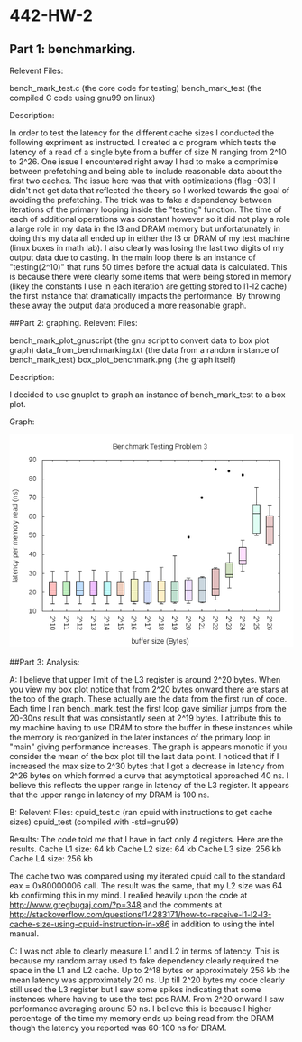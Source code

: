 # 442-HW-2


## Part 1: benchmarking.
Relevent Files:

bench\_mark\_test.c (the core code for testing)
bench\_mark\_test (the compiled C code using gnu99 on linux)

Description: 

In order to test the latency for the different cache sizes I conducted the following expriment as instructed. I created a c program which tests the latency of a read of a single byte from a buffer of size N ranging from 2^10 to 2^26. One issue I encountered right away I had to make a comprimise between prefetching and being able to include reasonable data about the first two caches. The issue here was that with optimizations (flag -O3) I didn't not get data that reflected the theory so I worked towards the goal of avoiding the prefetching. The trick was to fake a dependency between iterations of the primary looping inside the "testing" function. The time of each of additional operations was constant however so it did not play a role a large role in my data in the l3 and DRAM memory but unfortatunately in doing this my data all ended up in either the l3 or DRAM of my test machine (linux boxes in math lab). I also clearly was losing the last two digits of my output data due to casting. In the main loop there is an instance of "testing(2^10)" that runs 50 times before the actual data is calculated. This is because there were clearly some items that were being stored in memory (likey the constants I use in each iteration are getting stored to l1-l2 cache) the first instance that dramatically impacts the performance. By throwing these away the output data produced a more reasonable graph.

##Part 2: graphing.
Relevent Files:

bench\_mark\_plot\_gnuscript (the gnu script to convert data to box plot graph)
data\_from\_benchmarking.txt (the data from a random instance of bench\_mark\_test)
box\_plot\_benchmark.png (the graph itself)

Description: 

I decided to use gnuplot to graph an instance of bench\_mark\_test to a box plot. 

Graph: 

![](https://github.com/nathanbarnesduncan/442-HW-2/blob/master/box_plot_benchmark.png)

##Part 3: Analysis:

A: I believe that upper limit of the L3 register is around 2^20 bytes. When you view my box plot notice that from 2^20 bytes onward there are stars at the top of the graph. These actually are the data from the first run of code. Each time I ran bench\_mark\_test the first loop gave similiar jumps from the 20-30ns result that was consistantly seen at 2^19 bytes. I attribute this to my machine having to use DRAM to store the buffer in these instances while the memory is reorganized in the later instances of the primary loop in "main" giving performance increases. The graph is appears monotic if you consider the mean of the box plot till the last data point. I noticed that if I increased the max size to 2^30 bytes that I got a decrease in latency from 2^26 bytes on which formed a curve that asymptotical approached 40 ns. I believe this reflects the upper range in latency of the L3 register. It appears that the upper range in latency of my DRAM is 100 ns.

B: 
Relevent Files:
cpuid\_test.c (ran cpuid with instructions to get cache sizes)
cpuid\_test (compiled with -std=gnu99)

Results:
The code told me that I have in fact only 4 registers. Here are the results. 
Cache L1 size: 64 kb 
Cache L2 size: 64 kb 
Cache L3 size: 256 kb 
Cache L4 size: 256 kb 

The cache two was compared using my iterated cpuid call to the standard eax = 0x80000006 call. The result was the same, that my L2 size was 64 kb confirming this in my mind. I realied heavily upon the code at http://www.gregbugaj.com/?p=348 and the comments at http://stackoverflow.com/questions/14283171/how-to-receive-l1-l2-l3-cache-size-using-cpuid-instruction-in-x86 in addition to using the intel manual.  

C: I was not able to clearly measure L1 and L2 in terms of latency. This is because my random array used to fake dependency clearly required the space in the L1 and L2 cache. Up to 2^18 bytes or approximately 256 kb the mean latency was approximately 20 ns. Up till 2^20 bytes my code clearly still used the L3 register but I saw some spikes indicating that some instences where having to use the test pcs RAM. From 2^20 onward I saw performance averaging around 50 ns. I believe this is because I higher percentage of the time my memory ends up being read from the DRAM though the latency you reported was 60-100 ns for DRAM. 

